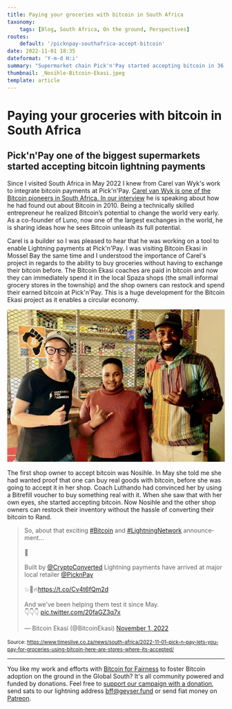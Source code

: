 ```yaml
---
title: Paying your groceries with bitcoin in South Africa
taxonomy:
    tags: [Blog, South Africa, On the ground, Perspectives]
routes:
    default: '/picknpay-southafrica-accept-bitcoin'
date: 2022-11-01 18:35
dateformat: 'Y-m-d H:i'
summary: "Supermarket chain Pick'n'Pay started accepting bitcoin in 36 stores in South Africa. They want to roll it out to all stores. Pick'n'Pay has 16% grocery market share in South Africa."
thumbnail: _Nosihle-Bitcoin-Ekasi.jpeg
template: article
---
```


# Paying your groceries with bitcoin in South Africa 

## Pick'n'Pay one of the biggest supermarkets started accepting bitcoin lightning payments

Since I visited South Africa in May 2022 I knew from Carel van Wyk's work to integrate bitcoin payments at Pick'n'Pay. [Carel van Wyk is one of the Bitcoin pioneers in South Africa. In our interview](https://anita.link/155) he is speaking about how he had found out about Bitcoin in 2010. Being a technically skilled entrepreneur he realized Bitcoin’s potential to change the world very early. As a co-founder of Luno, now one of the largest exchanges in the world, he is sharing ideas how he sees Bitcoin unleash its full potential.

Carel is a builder so I was pleased to hear that he was working on a tool to enable Lightning payments at Pick'n'Pay. I was visiting Bitcoin Ekasi in Mossel Bay the same time and I understood the importance of Carel's project in regards to the ability to buy groceries without having to exchange their bitcoin before. The Bitcoin Ekasi coaches are paid in bitcoin and now they can immediately spend it in the local Spaza shops (the small informal grocery stores in the township) and the shop owners can restock and spend their earned bitcoin at Pick'n'Pay. This is a huge development for the Bitcoin Ekasi project as it enables a circular economy.

![Nosihle was the first shop owner in Bitcoin Ekasi who accepted bitcoin as a payment. On the right is Luthando the Bitcoin senior coach in Ekasi.](_Nosihle-Bitcoin-Ekasi.jpeg)
 
The first shop owner to accept bitcoin was Nosihle. In May she told me she had wanted proof that one can buy real goods with bitcoin, before she was going to accept it in her shop. Coach Luthando had convinced her by using a Bitrefill voucher to buy something real with it. When she saw that with her own eyes, she started accepting bitcoin. Now Nosihle and the other shop owners can restock their inventory without the hassle of converting their bitcoin to Rand. 

<blockquote class="twitter-tweet"><p lang="en" dir="ltr">So, about that exciting <a href="https://twitter.com/hashtag/Bitcoin?src=hash&amp;ref_src=twsrc%5Etfw">#Bitcoin</a> and <a href="https://twitter.com/hashtag/LightningNetwork?src=hash&amp;ref_src=twsrc%5Etfw">#LightningNetwork</a> announcement...<br><br>👀<br><br>Built by <a href="https://twitter.com/CryptoConverted?ref_src=twsrc%5Etfw">@CryptoConverted</a> Lightning payments have arrived at major local retailer <a href="https://twitter.com/PicknPay?ref_src=twsrc%5Etfw">@PicknPay</a><br><br>💥🧡🔥<a href="https://t.co/Cv4t6fQm2d">https://t.co/Cv4t6fQm2d</a><br><br>And we&#39;ve been helping them test it since May.<br>👇👇👇 <a href="https://t.co/20faGZ3q7x">pic.twitter.com/20faGZ3q7x</a></p>&mdash; Bitcoin Ekasi (@BitcoinEkasi) <a href="https://twitter.com/BitcoinEkasi/status/1587416952305319936?ref_src=twsrc%5Etfw">November 1, 2022</a></blockquote> <script async src="https://platform.twitter.com/widgets.js" charset="utf-8"></script>

<small>Source: https://www.timeslive.co.za/news/south-africa/2022-11-01-pick-n-pay-lets-you-pay-for-groceries-using-bitcoin-here-are-stores-where-its-accepted/</small>


---
You like my work and efforts with [Bitcoin for Fairness](https://bffbtc.org) to foster Bitcoin adoption on the ground in the Global South? It's all community powered and funded by donations. Feel free to [support our campaign with a donation](https://anita.link/geyser), send sats to our lightning address bff@geyser.fund or send fiat money on [Patreon](https://patreon.com/anitaposch).